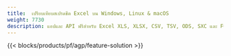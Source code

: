 ```yaml
---
title:  เปรียบเทียบสเปรดชีต Excel บน Windows, Linux & macOS
weight: 7730
description: แอปและ API ฟรีสำหรับ Excel XLS, XLSX, CSV, TSV, ODS, SXC และ FODS การเปรียบเทียบไฟล์
---
```

{{< blocks/products/pf/agp/feature-solution >}} 

